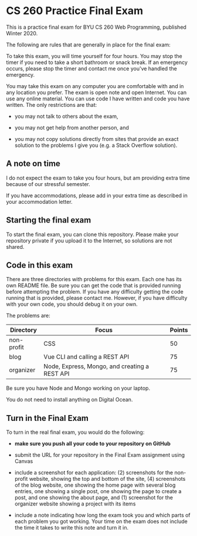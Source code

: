 # CS 260 Practice Final Exam

This is a practice final exam for BYU CS 260 Web Programming, published Winter 2020.

The following are rules that are generally in place for the final exam:

To take this exam, you will time yourself for four hours. You may stop the
timer if you need to take a short bathroom or snack break. If an emergency
occurs, please stop the timer and contact me once you've handled the emergency.

You may take this exam on any computer you are comfortable with and in any
location you prefer. The exam is open note and open Internet. You can use any
online material. You can use code I have written and code you have written. The
only restrictions are that:

* you may not talk to others about the exam,

* you may not get help from another person,  and

* you may not copy solutions directly from
sites that provide an exact solution to the problems I give you (e.g. a Stack
Overflow solution).

## A note on time

I do not expect the exam to take you four hours, but am providing extra time because of our stressful semester.

If you have accommodations, please add in your extra time as described in your accommodation letter.

## Starting the final exam

To start the final exam, you can clone this repository. Please make your repository private if you upload it to the Internet, so solutions are not shared.

## Code in this exam

There are three directories with problems for this exam. Each one has its own
README file. Be sure you can get the code that is provided running before
attempting the problem. If you have any difficulty getting the code running that
is provided, please contact me. However, if you have difficulty with your own
code, you should debug it on your own.

The problems are:

| Directory | Focus | Points |
| --------- | ----- | ------ |
|  non-profit  | CSS    | 50     |
| blog    | Vue CLI and calling a REST API | 75 |
| organizer      | Node, Express, Mongo, and creating a REST API | 75 |

Be sure you have Node and Mongo working on your laptop.

You do not need to install anything on Digital Ocean.

## Turn in the Final Exam

To turn in the real final exam, you would do the following:

* **make sure you push all your code to your repository on GitHub**

* submit the URL for your repository in the Final Exam assignment using Canvas

* include a screenshot for each application: (2) screenshots for the non-profit website, showing the top and bottom of the site, (4) screenshots of the blog website, one showing the home page with several blog entries, one showing a single post, one showing the page to create a post, and one showing the about page, and (1) screenshot for the organizer website showing a project with its items

* include a note indicating how long the exam
took you and which parts of each problem you got working. Your time on the exam
does not include the time it takes to write this note and turn it in.
